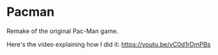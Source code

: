 # Pacman
Remake of the original Pac-Man game.

Here's the video explaining how I did it: https://youtu.be/vC0d1rDmPBs
